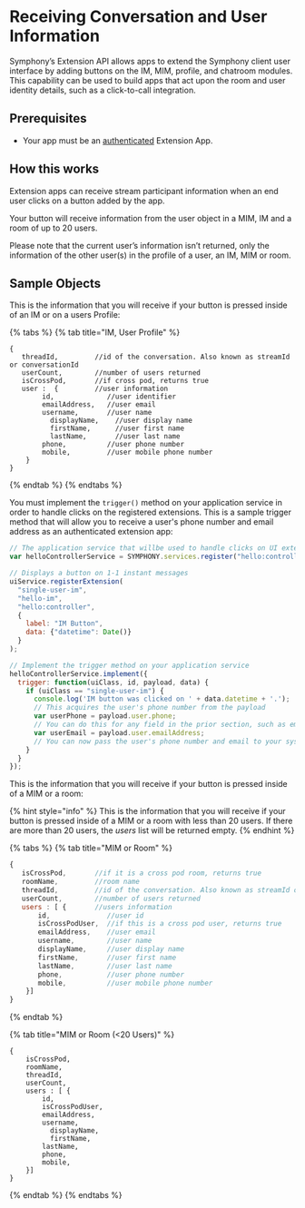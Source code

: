 # Receiving Conversation and User Information

Symphony’s Extension API allows apps to extend the Symphony client user interface by adding buttons on the IM, MIM, profile, and chatroom modules. This capability can be used to build apps that act upon the room and user identity details, such as a click-to-call integration.

## **Prerequisites**

* Your app must be an [authenticated](../../../app-authentication/) Extension App.

## **How this works**

Extension apps can receive stream participant information when an end user clicks on a button added by the app.

Your button will receive information from the user object in a MIM, IM and a room of up to 20 users.

Please note that the current user’s information isn’t returned, only the information of the other user\(s\) in the profile of a user, an IM, MIM or room.

## **Sample Objects**

This is the information that you will receive if your button is pressed inside of an IM or on a users Profile:

{% tabs %}
{% tab title="IM, User Profile" %}
```text
{
   threadId,         //id of the conversation. Also known as streamId or conversationId
   userCount,        //number of users returned
   isCrossPod,       //if cross pod, returns true
   user :  {         //user information
        id,             //user identifier
        emailAddress,   //user email
        username,       //user name
          displayName,    //user display name
          firstName,      //user first name
          lastName,       //user last name
        phone,          //user phone number
        mobile,         //user mobile phone number
    }
}
```
{% endtab %}
{% endtabs %}

You must implement the `trigger()` method on your application service in order to handle clicks on the registered extensions. This is a sample trigger method that will allow you to receive a user's phone number and email address as an authenticated extension app:

```javascript
// The application service that willbe used to handle clicks on UI extensions
var helloControllerService = SYMPHONY.services.register("hello:controller");

// Displays a button on 1-1 instant messages
uiService.registerExtension(
  "single-user-im", 
  "hello-im", 
  "hello:controller", 
  {
    label: "IM Button", 
    data: {"datetime": Date()}
  }
);

// Implement the trigger method on your application service
helloControllerService.implement({
  trigger: function(uiClass, id, payload, data) {
    if (uiClass == "single-user-im") {
      console.log('IM button was clicked on ' + data.datetime + '.');
      // This acquires the user's phone number from the payload
      var userPhone = payload.user.phone; 
      // You can do this for any field in the prior section, such as emailAddress 
      var userEmail = payload.user.emailAddress;
      // You can now pass the user's phone number and email to your system. 
    }
  }
});
```

This is the information that you will receive if your button is pressed inside of a MIM or a room:

{% hint style="info" %}
This is the information that you will receive if your button is pressed inside of a MIM or a room with less than 20 users. If there are more than 20 users, the _users_ list will be returned empty.
{% endhint %}

{% tabs %}
{% tab title="MIM or Room" %}
```javascript
{
   isCrossPod,       //if it is a cross pod room, returns true
   roomName,         //room name
   threadId,         //id of the conversation. Also known as streamId or conversationId
   userCount,        //number of users returned
   users : [ {       //users information
       id,              //user id
       isCrossPodUser,  //if this is a cross pod user, returns true
       emailAddress,    //user email
       username,        //user name
       displayName,     //user display name
       firstName,       //user first name
       lastName,        //user last name
       phone,           //user phone number
       mobile,          //user mobile phone number
    }]
}
```
{% endtab %}

{% tab title="MIM or Room \(<20 Users\)" %}
```text
{
    isCrossPod,
    roomName, 
    threadId, 
    userCount,
    users : [ {
        id,
        isCrossPodUser,
        emailAddress,
        username,
          displayName,
          firstName,
        lastName,
        phone,
        mobile,
    }]
}
```
{% endtab %}
{% endtabs %}

